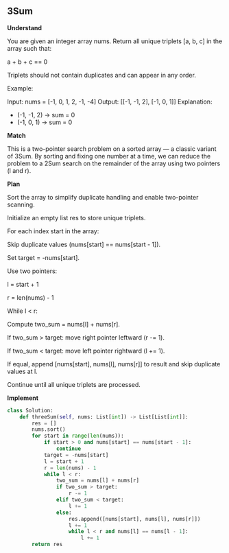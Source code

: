 ## 3Sum

**Understand**

You are given an integer array nums.
Return all unique triplets [a, b, c] in the array such that:

a + b + c == 0

Triplets should not contain duplicates and can appear in any order.

Example:

Input: nums = [-1, 0, 1, 2, -1, -4]
Output: [[-1, -1, 2], [-1, 0, 1]]
Explanation:

- (-1, -1, 2) → sum = 0
- (-1, 0, 1) → sum = 0

**Match**

This is a two-pointer search problem on a sorted array — a classic variant of 3Sum.
By sorting and fixing one number at a time, we can reduce the problem to a 2Sum search on the remainder of the array using two pointers (l and r).

**Plan**

Sort the array to simplify duplicate handling and enable two-pointer scanning.

Initialize an empty list res to store unique triplets.

For each index start in the array:

Skip duplicate values (nums[start] == nums[start - 1]).

Set target = -nums[start].

Use two pointers:

l = start + 1

r = len(nums) - 1

While l < r:

Compute two_sum = nums[l] + nums[r].

If two_sum > target: move right pointer leftward (r -= 1).

If two_sum < target: move left pointer rightward (l += 1).

If equal, append [nums[start], nums[l], nums[r]] to result and skip duplicate values at l.

Continue until all unique triplets are processed.

**Implement**

```py
class Solution:
    def threeSum(self, nums: List[int]) -> List[List[int]]:
        res = []
        nums.sort()
        for start in range(len(nums)):
            if start > 0 and nums[start] == nums[start - 1]:
                continue
            target = -nums[start]
            l = start + 1
            r = len(nums) - 1
            while l < r:
                two_sum = nums[l] + nums[r]
                if two_sum > target:
                    r -= 1
                elif two_sum < target:
                    l += 1
                else:
                    res.append([nums[start], nums[l], nums[r]])
                    l += 1
                    while l < r and nums[l] == nums[l - 1]:
                        l += 1
        return res
```
